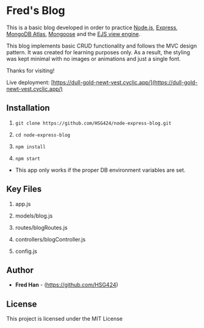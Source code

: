 # Fred's Blog

This is a basic blog developed in order to practice [Node.js](https://nodejs.org/en), [Express](https://expressjs.com/), [MongoDB Atlas](https://www.mongodb.com/atlas/database), [Mongoose](https://mongoosejs.com/docs/) and the [EJS view engine](https://ejs.co/).

This blog implements basic CRUD functionality and follows the MVC design pattern. It was created for learning purposes only. As a result, the styling was kept minimal with no images or animations and just a single font.

Thanks for visiting!

Live deployment: [https://dull-gold-newt-vest.cyclic.app/](https://dull-gold-newt-vest.cyclic.app/)

## Installation

1. `git clone https://github.com/HSG424/node-express-blog.git`

2. `cd node-express-blog`

3. `npm install`

4. `npm start`

- This app only works if the proper DB environment variables are set.

## Key Files

1. app.js

2. models/blog.js

3. routes/blogRoutes.js

4. controllers/blogController.js

5. config.js

## Author

- **Fred Han** - (https://github.com/HSG424)

## License

This project is licensed under the MIT License
